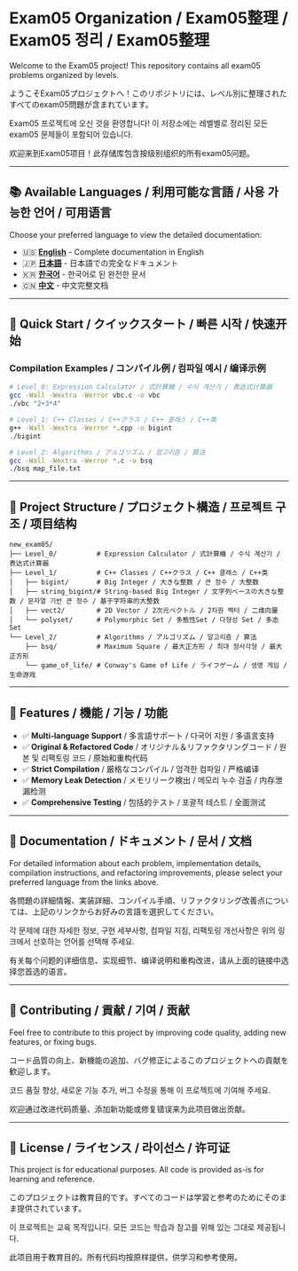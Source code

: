 # Exam05 Organization / Exam05整理 / Exam05 정리 / Exam05整理

Welcome to the Exam05 project! This repository contains all exam05 problems organized by levels.

ようこそExam05プロジェクトへ！このリポジトリには、レベル別に整理されたすべてのexam05問題が含まれています。

Exam05 프로젝트에 오신 것을 환영합니다! 이 저장소에는 레벨별로 정리된 모든 exam05 문제들이 포함되어 있습니다.

欢迎来到Exam05项目！此存储库包含按级别组织的所有exam05问题。

---

## 📚 Available Languages / 利用可能な言語 / 사용 가능한 언어 / 可用语言

Choose your preferred language to view the detailed documentation:

- 🇺🇸 **[English](README_en.md)** - Complete documentation in English
- 🇯🇵 **[日本語](README_jp.md)** - 日本語での完全なドキュメント
- 🇰🇷 **[한국어](README_ko.md)** - 한국어로 된 완전한 문서
- 🇨🇳 **[中文](README_ch.md)** - 中文完整文档

---

## 🚀 Quick Start / クイックスタート / 빠른 시작 / 快速开始

### Compilation Examples / コンパイル例 / 컴파일 예시 / 编译示例

```bash
# Level_0: Expression Calculator / 式計算機 / 수식 계산기 / 表达式计算器
gcc -Wall -Wextra -Werror vbc.c -o vbc
./vbc "2+3*4"

# Level_1: C++ Classes / C++クラス / C++ 클래스 / C++类
g++ -Wall -Wextra -Werror *.cpp -o bigint
./bigint

# Level_2: Algorithms / アルゴリズム / 알고리즘 / 算法
gcc -Wall -Wextra -Werror *.c -o bsq
./bsq map_file.txt
```

---

## 📁 Project Structure / プロジェクト構造 / 프로젝트 구조 / 项目结构

```
new_exam05/
├── Level_0/          # Expression Calculator / 式計算機 / 수식 계산기 / 表达式计算器
├── Level_1/          # C++ Classes / C++クラス / C++ 클래스 / C++类
│   ├── bigint/       # Big Integer / 大きな整数 / 큰 정수 / 大整数
│   ├── string_bigint/# String-based Big Integer / 文字列ベースの大きな整数 / 문자열 기반 큰 정수 / 基于字符串的大整数
│   ├── vect2/        # 2D Vector / 2次元ベクトル / 2차원 벡터 / 二维向量
│   └── polyset/      # Polymorphic Set / 多態性Set / 다형성 Set / 多态Set
└── Level_2/          # Algorithms / アルゴリズム / 알고리즘 / 算法
    ├── bsq/          # Maximum Square / 最大正方形 / 최대 정사각형 / 最大正方形
    └── game_of_life/ # Conway's Game of Life / ライフゲーム / 생명 게임 / 生命游戏
```

---

## 🔧 Features / 機能 / 기능 / 功能

- ✅ **Multi-language Support** / 多言語サポート / 다국어 지원 / 多语言支持
- ✅ **Original & Refactored Code** / オリジナル＆リファクタリングコード / 원본 및 리팩토링 코드 / 原始和重构代码
- ✅ **Strict Compilation** / 厳格なコンパイル / 엄격한 컴파일 / 严格编译
- ✅ **Memory Leak Detection** / メモリリーク検出 / 메모리 누수 검출 / 内存泄漏检测
- ✅ **Comprehensive Testing** / 包括的テスト / 포괄적 테스트 / 全面测试

---

## 📖 Documentation / ドキュメント / 문서 / 文档

For detailed information about each problem, implementation details, compilation instructions, and refactoring improvements, please select your preferred language from the links above.

各問題の詳細情報、実装詳細、コンパイル手順、リファクタリング改善点については、上記のリンクからお好みの言語を選択してください。

각 문제에 대한 자세한 정보, 구현 세부사항, 컴파일 지침, 리팩토링 개선사항은 위의 링크에서 선호하는 언어를 선택해 주세요.

有关每个问题的详细信息、实现细节、编译说明和重构改进，请从上面的链接中选择您首选的语言。

---

## 🤝 Contributing / 貢献 / 기여 / 贡献

Feel free to contribute to this project by improving code quality, adding new features, or fixing bugs.

コード品質の向上、新機能の追加、バグ修正によるこのプロジェクトへの貢献を歓迎します。

코드 품질 향상, 새로운 기능 추가, 버그 수정을 통해 이 프로젝트에 기여해 주세요.

欢迎通过改进代码质量、添加新功能或修复错误来为此项目做出贡献。

---

## 📄 License / ライセンス / 라이선스 / 许可证

This project is for educational purposes. All code is provided as-is for learning and reference.

このプロジェクトは教育目的です。すべてのコードは学習と参考のためにそのまま提供されています。

이 프로젝트는 교육 목적입니다. 모든 코드는 학습과 참고를 위해 있는 그대로 제공됩니다.

此项目用于教育目的。所有代码均按原样提供，供学习和参考使用。 